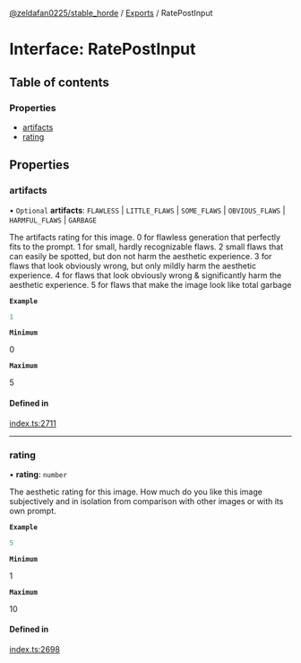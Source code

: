 [@zeldafan0225/stable_horde](../modules.md) / [Exports](../modules.md) / RatePostInput

# Interface: RatePostInput

## Table of contents

### Properties

- [artifacts](RatePostInput.md#artifacts)
- [rating](RatePostInput.md#rating)

## Properties

### artifacts

• `Optional` **artifacts**: `FLAWLESS` \| `LITTLE_FLAWS` \| `SOME_FLAWS` \| `OBVIOUS_FLAWS` \| `HARMFUL_FLAWS` \| `GARBAGE`

The artifacts rating for this image.
0 for flawless generation that perfectly fits to the prompt.
1 for small, hardly recognizable flaws.
2 small flaws that can easily be spotted, but don not harm the aesthetic experience.
3 for flaws that look obviously wrong, but only mildly harm the aesthetic experience.
4 for flaws that look obviously wrong & significantly harm the aesthetic experience.
5 for flaws that make the image look like total garbage

**`Example`**

```ts
1
```

**`Minimum`**

0

**`Maximum`**

5

#### Defined in

[index.ts:2711](https://github.com/ZeldaFan0225/stable_horde/blob/bf3b9d2/index.ts#L2711)

___

### rating

• **rating**: `number`

The aesthetic rating for this image. How much do you like this image subjectively and in isolation from comparison with other images or with its own prompt.

**`Example`**

```ts
5
```

**`Minimum`**

1

**`Maximum`**

10

#### Defined in

[index.ts:2698](https://github.com/ZeldaFan0225/stable_horde/blob/bf3b9d2/index.ts#L2698)
